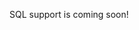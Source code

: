 SQL support is coming soon!

<!--
The SQL connector allows to import tables from SQL databases.

It supports the following vendors:

- Postgres
- MySQL
- MariaDB
- SQLite
- Microsoft SQL Server
- Amazon Redshift
- Snowflake’s Data Cloud
- DB2
- IBM i

Each table in the database will be mapped to a collection in Forest Admin.

Note that, to be able to work, the credentials which are provided to the connector must be able to access the `information_schema`, as the agent will need it to extract the list of tables, columns and relations when the agent starts.

Taking database structure changes into account will require restarting the agent.

```javascript
const Agent = require('@forestadmin/agent');
const SqlConnector = require('@forestadmin/datasource-sql');

// Create agent and import collections from SQL database
const agent = new Agent(options);
agent.addDataSource(new SqlConnector('postgres://user:pass@localhost:5432/mySchema'));
```
-->
